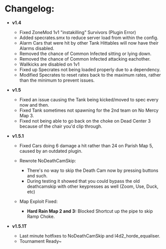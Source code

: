 # Changelog: #

* **v1.4**
  * Fixed ZoneMod 1v1 "instakilling" Survivors (Plugin Error)
  * Added specrates.smx to reduce server load from within the config.
  * Alarm Cars that were hit by other Tank Hittables will now have their Alarms disabled.
  * Removed the chance of Common Infected sitting or lying down.
  * Removed the chance of Common Infected attacking eachother.
  * Wallkicks are disabled on 1v1
  * Fixed up Specrates not being loaded properly due to a dependency.
  * Modified Specrates to reset rates back to the maximum rates, rather than the minimum to prevent issues.
  
* **v1.5**
  * Fixed an issue causing the Tank being kicked/moved to spec every now and then.
  * Fixed Tank sometimes not spawning for the 2nd team on No Mercy Map 3.
  * Fixed not being able to go back on the choke on Dead Center 3 because of the chair you'd clip through.
  
* **v1.5.1**
  * Fixed Cars doing 6 damage a hit rather than 24 on Parish Map 5, caused by an outdated plugin.
  
  * Rewrote NoDeathCamSkip:
    * There's no way to skip the Death Cam now by pressing buttons and such.
	* During testing it showed that you could bypass the old deathcamskip with other keypresses as well (Zoom, Use, Duck, etc)
	
  * Map Exploit Fixed:
  	* **Hard Rain Map 2 and 3:** Blocked Shortcut up the pipe to skip Ramp Choke.
	
* **v1.5.1T**
  * Last minute hotfixes to NoDeathCamSkip and l4d2_horde_equaliser.
  * Tournament Ready~